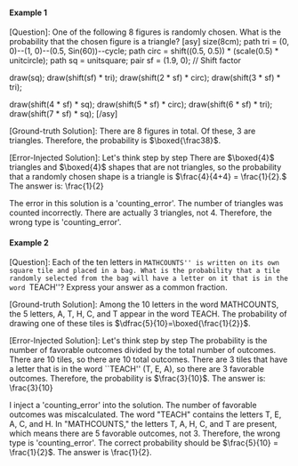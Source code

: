#### Example 1

[Question]:
One of the following 8 figures is randomly chosen. What is the probability that the chosen figure is a triangle? [asy]
size(8cm);
path tri = (0, 0)--(1, 0)--(0.5, Sin(60))--cycle;
path circ = shift((0.5, 0.5)) * (scale(0.5) * unitcircle);
path sq = unitsquare;
pair sf = (1.9, 0); // Shift factor

draw(sq); draw(shift(sf) * tri); draw(shift(2 * sf) * circ); draw(shift(3 * sf) * tri);

draw(shift(4 * sf) * sq); draw(shift(5 * sf) * circ); draw(shift(6 * sf) * tri); draw(shift(7 * sf) * sq);
[/asy]

[Ground-truth Solution]:
There are 8 figures in total. Of these, 3 are triangles. Therefore, the probability is $\boxed{\frac38}$.

[Error-Injected Solution]:
Let's think step by step
There are $\boxed{4}$ triangles and $\boxed{4}$ shapes
that are not triangles,
so the probability that a randomly chosen shape is a triangle is $\frac{4}{4+4} = \frac{1}{2}.$
The answer is: \frac{1}{2}

<explanation>
The error in this solution is a 'counting_error'. The number of triangles was counted incorrectly. There are actually 3 triangles, not 4. Therefore, the wrong type is 'counting_error'. 
</explanation>

#### Example 2

[Question]:
Each of the ten letters in ``MATHCOUNTS'' is written on its own square tile and placed in a bag. What is the probability that a tile randomly selected from the bag will have a letter on it that is in the word ``TEACH''? Express your answer as a common fraction.

[Ground-truth Solution]:
Among the 10 letters in the word MATHCOUNTS, the 5 letters, A, T, H, C, and T appear in the word TEACH.  The probability of drawing one of these tiles is $\dfrac{5}{10}=\boxed{\frac{1}{2}}$.

[Error-Injected Solution]:
Let's think step by step
The probability is the number of favorable outcomes divided by the total number of outcomes.
There are 10 tiles, so there are 10 total outcomes.
There are 3 tiles that have a letter that is in the word ``TEACH'' (T, E, A), so there are 3 favorable outcomes.
Therefore, the probability is $\frac{3}{10}$.
The answer is: \frac{3}{10} 

<explanation>
I inject a 'counting_error' into the solution. The number of favorable outcomes was miscalculated. The word "TEACH" contains the letters T, E, A, C, and H. In "MATHCOUNTS," the letters T, A, H, C, and T are present, which means there are 5 favorable outcomes, not 3. Therefore, the wrong type is 'counting_error'. The correct probability should be $\frac{5}{10} = \frac{1}{2}$. The answer is \frac{1}{2}. 
</explanation>
